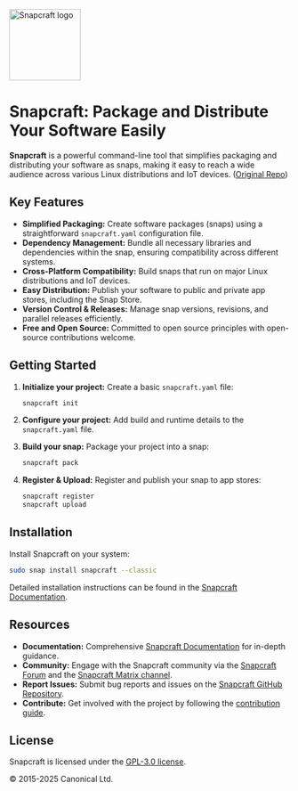 <img src="https://dashboard.snapcraft.io/site_media/appmedia/2018/04/Snapcraft-logo-bird.png" alt="Snapcraft logo" style="height: 128px; display: block">

# Snapcraft: Package and Distribute Your Software Easily

**Snapcraft** is a powerful command-line tool that simplifies packaging and distributing your software as snaps, making it easy to reach a wide audience across various Linux distributions and IoT devices. ([Original Repo](https://github.com/canonical/snapcraft))

## Key Features

*   **Simplified Packaging:** Create software packages (snaps) using a straightforward `snapcraft.yaml` configuration file.
*   **Dependency Management:** Bundle all necessary libraries and dependencies within the snap, ensuring compatibility across different systems.
*   **Cross-Platform Compatibility:**  Build snaps that run on major Linux distributions and IoT devices.
*   **Easy Distribution:** Publish your software to public and private app stores, including the Snap Store.
*   **Version Control & Releases:** Manage snap versions, revisions, and parallel releases efficiently.
*   **Free and Open Source:**  Committed to open source principles with open-source contributions welcome.

## Getting Started

1.  **Initialize your project:** Create a basic `snapcraft.yaml` file:

    ```bash
    snapcraft init
    ```

2.  **Configure your project:** Add build and runtime details to the `snapcraft.yaml` file.

3.  **Build your snap:** Package your project into a snap:

    ```bash
    snapcraft pack
    ```

4.  **Register & Upload:**  Register and publish your snap to app stores:

    ```bash
    snapcraft register
    snapcraft upload
    ```

## Installation

Install Snapcraft on your system:

```bash
sudo snap install snapcraft --classic
```

Detailed installation instructions can be found in the [Snapcraft Documentation](https://documentation.ubuntu.com/snapcraft/stable/how-to/setup/set-up-snapcraft).

## Resources

*   **Documentation:** Comprehensive [Snapcraft Documentation](https://documentation.ubuntu.com/snapcraft/stable) for in-depth guidance.
*   **Community:** Engage with the Snapcraft community via the [Snapcraft Forum](https://forum.snapcraft.io) and the [Snapcraft Matrix channel](https://matrix.to/#/#snapcraft:ubuntu.com).
*   **Report Issues:**  Submit bug reports and issues on the [Snapcraft GitHub Repository](https://github.com/canonical/snapcraft/issues).
*   **Contribute:** Get involved with the project by following the [contribution guide](CONTRIBUTING.md).

## License

Snapcraft is licensed under the [GPL-3.0 license](LICENSE).

© 2015-2025 Canonical Ltd.